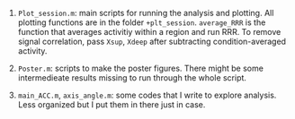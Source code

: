 1. `Plot_session.m`: main scripts for running the analysis and plotting. All plotting functions are in the folder `+plt_session`. `average_RRR` is the function that averages activitiy within a region and run RRR. To remove signal correlation, pass `Xsup`, `Xdeep` after subtracting condition-averaged activity.

2. `Poster.m`: scripts to make the poster figures. There might be some intermedieate results missing to run through the whole script. 

3. `main_ACC.m`, `axis_angle.m`: some codes that I write to explore analysis. Less organized but I put them in there just in case.